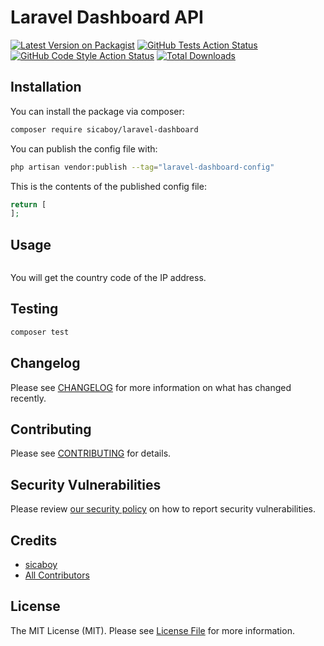 # Laravel Dashboard API

[![Latest Version on Packagist](https://img.shields.io/packagist/v/sicaboy/laravel-dashboard.svg?style=flat-square)](https://packagist.org/packages/sicaboy/laravel-dashboard)
[![GitHub Tests Action Status](https://img.shields.io/github/actions/workflow/status/sicaboy/laravel-dashboard/run-tests.yml?branch=main&label=tests&style=flat-square)](https://github.com/sicaboy/laravel-dashboard/actions?query=workflow%3Arun-tests+branch%3Amain)
[![GitHub Code Style Action Status](https://img.shields.io/github/actions/workflow/status/sicaboy/laravel-dashboard/fix-php-code-style-issues.yml?branch=main&label=code%20style&style=flat-square)](https://github.com/sicaboy/laravel-dashboard/actions?query=workflow%3A"Fix+PHP+code+style+issues"+branch%3Amain)
[![Total Downloads](https://img.shields.io/packagist/dt/sicaboy/laravel-dashboard.svg?style=flat-square)](https://packagist.org/packages/sicaboy/laravel-dashboard)


## Installation

You can install the package via composer:

```bash
composer require sicaboy/laravel-dashboard
```

You can publish the config file with:

```bash
php artisan vendor:publish --tag="laravel-dashboard-config"
```

This is the contents of the published config file:

```php
return [
];
```

## Usage

```php

```

You will get the country code of the IP address.

## Testing

```bash
composer test
```

## Changelog

Please see [CHANGELOG](CHANGELOG.md) for more information on what has changed recently.

## Contributing

Please see [CONTRIBUTING](CONTRIBUTING.md) for details.

## Security Vulnerabilities

Please review [our security policy](../../security/policy) on how to report security vulnerabilities.

## Credits

- [sicaboy](https://github.com/sicaboy)
- [All Contributors](../../contributors)

## License

The MIT License (MIT). Please see [License File](LICENSE.md) for more information.
